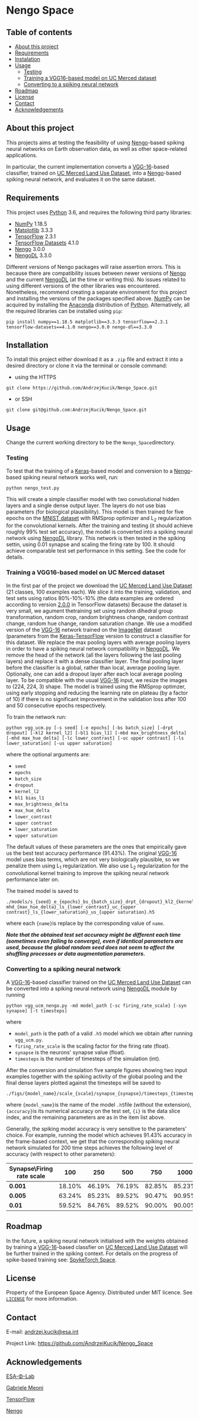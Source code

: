 # Nengo Space

## Table of contents
* [About this project](#about-this-project)
* [Requirements](#requirements)
* [Instalation](#installation)
* [Usage](#usage)
  * [Testing](#testing)
  * [Training a VGG16-based model on UC Merced dataset](#training-a-vgg16-based-model-on-uc-merced-dataset)
  * [Converting to a spiking neural network](#converting-to-a-spiking-neural-network)
* [Roadmap](#roadmap)
* [License](#license)
* [Contact](#contact)
* [Acknowledgements](#acknowledgements)

## About this project
This projects aims at testing the feasibility of using  [Nengo](https://www.nengo.ai/nengo/)-based spiking neural networks on Earth observation data, as well as other
space-related applications.

In particular, the current implementation converts a [VGG-16](https://neurohive.io/en/popular-networks/vgg16/)-based classifier, trained on
[UC Merced Land Use Dataset](http://weegee.vision.ucmerced.edu/datasets/landuse.html), into a [Nengo](https://www.nengo.ai/nengo/)-based spiking neural network, and
evaluates it on the same dataset.

## Requirements

This project uses [Python](https://www.python.org/) 3.6, and requires the following third party libraries:
* [NumPy](https://numpy.org/) 1.18.5
* [Matplotlib](https://matplotlib.org/) 3.3.3
* [TensorFlow](https://www.tensorflow.org/) 2.3.1
* [TensorFlow Datasets](https://www.tensorflow.org/datasets) 4.1.0
* [Nengo](https://www.nengo.ai/nengo/) 3.0.0
* [NengoDL](https://www.nengo.ai/nengo-dl/) 3.3.0

Different versions of Nengo packages will raise assertion errors. This is because there are compatibility issues between newer versions of
[Nengo](https://www.nengo.ai/nengo/) and the current [NengoDL](https://www.nengo.ai/nengo-dl/) (at the time or writing this). No issues related to using different versions of
the other libraries was encountered. Nonetheless, recommend creating a separate environment for this project and installing the versions of the packages specified above.
[NumPy](https://numpy.org/) can be acquired by installing the [Anaconda](https://www.anaconda.com/) distribution of [Python](https://www.python.org/).
Alternatively, all the required libraries can be installed using `pip`:

```pip install numpy==1.18.5 matplotlib==3.3.3 tensorflow==2.3.1 tensorflow-datasets==4.1.0 nengo==3.0.0 nengo-dl==3.3.0```

## Installation

To install this project either download it as a `.zip` file and extract it into a desired directory or clone it via the terminal or console command:
* using the HTTPS

```git clone https://github.com/AndrzejKucik/Nengo_Space.git```

* or SSH

```git clone git@github.com:AndrzejKucik/Nengo_Space.git```

## Usage

Change the current working directory to be the `Nengo_Space`directory.

### Testing

To test that the training of a [Keras](https://keras.io/)-based model and conversion to a [Nengo](https://www.nengo.ai/nengo/)-based spiking neural network works well, run:

```python nengo_test.py```

This will create a simple classifier model with two convolutional hidden layers and a single dense output layer. The layers do not use bias parameters (for biological
plausibility). This model is then trained for five epochs on the [MNIST dataset](http://yann.lecun.com/exdb/mnist/) with RMSprop optimizer and L<sub>2</sub> regularization
for the convolutional kernels. After the training and testing (it should achieve roughly 99% test set accuracy), the model is converted into a spiking neural network using
[NengoDL](https://www.nengo.ai/nengo-dl/) library. This network is then tested in the spiking settin, using 0.01 synapse and scaling the firing rate by 100. It should achieve
comparable test set performance in this setting. See the code for details.

### Training a VGG16-based model on UC Merced dataset

In the first par of the project we download the [UC Merced Land Use Dataset](http://weegee.vision.ucmerced.edu/datasets/landuse.html) (21 classes, 100 examples each). We
slice it into the training, validation, and test sets using ratios 80%-10%-10% (the data examples are ordered according to version
[2.0.0](https://www.tensorflow.org/datasets/catalog/uc_merced) in TensorFlow datasets) Because the dataset is very small, we agument thetraining set using random dihedral
group transformation, random crop, random brightness change, random contrast change, random hue change, random saturation change. We use a modified version of the
[VGG-16](https://neurohive.io/en/popular-networks/vgg16/) network trained on the [ImageNet](http://www.image-net.org/) dataset (parameters from the
[Keras-TensorFlow](https://www.tensorflow.org/api_docs/python/tf/keras/applications/VGG16) version to construct a classifier for this dataset. We replace the max pooling
layers with average pooling layers in order to have a spiking neural network compatibility in [NengoDL](https://www.nengo.ai/nengo-dl/). We remove the head of the network
(all the layers following the last pooling layers) and replace it with a dense classifier layer. The final pooling layer before the classifier is a global, rather than local,
average pooling layer.
Optionally, one can add a dropout layer after each local average pooling layer.
To be compatible with the usual [VGG-16](https://neurohive.io/en/popular-networks/vgg16/) input, we resize the images to (224, 224, 3) shape.
The model is trained using the RMSprop optimzer, using early stopping and reducing the learning rate on plateau (by a factor of 10) if there is no significant improvement
in the validation loss after 100 and 50 consecutive epochs respectively.

To train the network run:

```
python vgg_ucm.py [-s seed] [-e epochs] [-bs batch_size] [-drpt dropout] [-kl2 kernel_l2] [-bl1 bias_l1] [-mbd max_brightness_delta]
[-mhd max_hue_delta] [-lc lower_contrast] [-uc upper contrast] [-ls lower_saturation] [-us upper saturation]

```

where the optional arguments are:
* `seed`
* `epochs`
* `batch_size`
* `dropout`
* `kernel_l2`
* `bl1 bias_l1`
* `max_brightness_delta`
* `max_hue_delta`
* `lower_contrast`
* `upper contrast`
* `lower_saturation`
* `upper saturation`

The default values of these parameters are the ones that empirically gave us the best test accuracy performance (91.43%). The original
[VGG-16](https://neurohive.io/en/popular-networks/vgg16/) model uses bias terms, which are not very biologically plausible, so we penalize them using L<sub>1</sub>
regularization. We also use  L<sub>2</sub> regularization for the convolutional kernel training to improve the spiking neural network performance later on.

The trained model is saved to 
```
./models/s_{seed}_e_{epochs}_bs_{batch_size}_drpt_{dropout}_kl2_{kernel_l2}_bl1_{bias_l1}_mbd_{max_brightness_delta}_
mhd_{max_hue_delta}_ls_{lower_contrast}_uc_{upper contrast}_ls_{lower_saturation}_us_{upper saturation}.h5
```

where each `{name}`is replace by the corresponding value of `name`.


**_Note that the obtained test set accuracy might be different each time (sometimes even failing to converge), even if identical parameters are used, because the global
random seed does not seem to affect the shuffling processes or data augmentation parameters._**

### Converting to a spiking neural network
A [VGG-16](https://neurohive.io/en/popular-networks/vgg16/)-based classifier trained on the
[UC Merced Land Use Dataset](http://weegee.vision.ucmerced.edu/datasets/landuse.html) can be converted into a spiking neural network using
[NengoDL](https://www.nengo.ai/nengo-dl/) module by running

```
python vgg_ucm_nengo.py -md model_path [-sc firing_rate_scale} [-syn synapse] [-t timesteps]
```

where
* `model_path` is the path of a valid `.h5` model which we obtain after running `vgg_ucm.py`.
* `firing_rate_scale` is the scaling factor for the firing rate (float).
* `synapse` is the neurons' synapse value (float).
* `timesteps` is the number of timesteps of the simulation (int).

After the conversion and simulation five sample figures showing two input examples together with the spiking activity of the global pooling and the final dense layers plotted
against the timesteps will be saved to

```
./figs/{model_name}/scale_{scale}/synapse_{synapse}/timesteps_{timesteps}/acc_{accuracy}_{i}.png
```

where `{model_name}`is the name of
the model `.h5`file (without the extension), `{accuracy}`is its numerical accuracy on the test set, `{i}` is the data slice index, and the remaining parameters are as in the
item list above.

Generally, the spiking model accuracy is very sensitive to the parameters' choice. For example, running the model which achieves 91.43% accuracy in the frame-based context,
we get that the corresponding spiking neural network simulated for 200 time steps achieves the following level of accuracy (with respect to other parameters):

| **Synapse\Firing rate scale** |100     | 250    | 500    | 750    | 1000   |
|-------------------------------|--------|--------|--------|--------|--------|
| **0.001**                     | 18.10% | 46.19% | 76.19% | 82.85% | 85.23% |
| **0.005**                     | 63.24% | 85.23% | 89.52% | 90.47% | 90.95% |
| **0.01**                      | 59.52% | 84.76% | 89.52% | 90.00% | 90.00% |

## Roadmap
In the future, a spiking neural network initialised with the weights obtained by training a [VGG-16](https://neurohive.io/en/popular-networks/vgg16/)-based classfier on
[UC Merced Land Use Dataset](http://weegee.vision.ucmerced.edu/datasets/landuse.html) will be further trained in the spiking context. For details on the progress of
spike-based training see: [SpykeTorch Space](https://github.com/GabrieleMeoni/SpykeTorch_Space).

## License
Property of the European Space Agency. Distributed under MIT licence. See [`LICENSE`](../master/LICENSE) for more information.

## Contact

E-mail: [andrzej.kucik@esa.int](mailto:andrzej.kucik@esa.int)

Project Link: <https://github.com/AndrzejKucik/Nengo_Space>

## Acknowledgements

[ESA-&Phi;-Lab](https://github.com/ESA-PhiLab)

[Gabriele Meoni](https://github.com/GabrieleMeoni/)

[TensorFlow](https://www.tensorflow.org/)

[Nengo](https://www.nengo.ai/)
